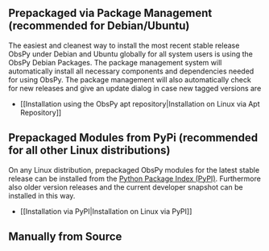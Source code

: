 
## Prepackaged via Package Management (recommended for Debian/Ubuntu)
The easiest and cleanest way to install the most recent stable release ObsPy under Debian and Ubuntu globally for all system users is using the ObsPy Debian Packages. The package management system will automatically install all necessary components and dependencies needed for using ObsPy. The package management will also automatically check for new releases and give an update dialog in case new tagged versions are 

* [[Installation using the ObsPy apt repository|Installation on Linux via Apt Repository]]

## Prepackaged Modules from PyPi (recommended for all other Linux distributions)
On any Linux distribution, prepackaged ObsPy modules for the latest stable release can be installed from the [Python Package Index (PyPI)](http://pypi.python.org/pypi). Furthermore also older version releases and the current developer snapshot can be installed in this way.

* [[Installation via PyPI|Installation on Linux via PyPI]]

## Manually from Source